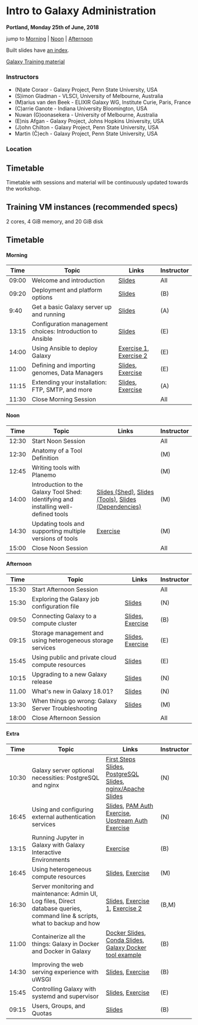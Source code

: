 # Intro to Galaxy Administration

**Portland, Monday 25th of June, 2018**


jump to [Morning](#morning) | [Noon](#noon) | [Afternoon](#afternoon)

Built slides have [an index](https://galaxyproject.github.io/dagobah-training/2018-gccbosc/).

[Galaxy Training material](http://galaxyproject.github.io/training-material/)

### Instructors

* (N)ate Coraor - Galaxy Project, Penn State University, USA
* (S)imon Gladman - VLSCI, University of Melbourne, Australia
* (M)arius van den Beek - ELIXIR Galaxy WG, Institute Curie, Paris, France
* (C)arrie Ganote - Indiana University Bloomington, USA
* Nuwan (G)oonasekera - University of Melbourne, Australia
* (E)nis Afgan - Galaxy Project, Johns Hopkins University, USA
* (J)ohn Chilton - Galaxy Project, Penn State University, USA
* Martin (Č)ech - Galaxy Project, Penn State University, USA

### Location


## Timetable

Timetable with sessions and material will be continuously updated towards the workshop.

## Training VM instances (recommended specs)

2 cores, 4 GiB memory, and 20 GiB disk

## Timetable
#### Morning

| **Time** | **Topic** | **Links** | **Instructor** |
| -------- | --------- | --------- | ----------- |
| 09:00 | Welcome and introduction | [Slides](https://galaxyproject.github.io/dagobah-training/2018-oslo/00-intro/intro.html) | All |
| 09:20 | Deployment and platform options | [Slides](http://galaxyproject.github.io/training-material/topics/admin/tutorials/deployment-platforms-options/slides.html) | (B) |
| 9:40 | Get a basic Galaxy server up and running | [Slides](https://galaxyproject.github.io/dagobah-training/2018-oslo/02-basic-server/get-galaxy.html) | (A) |
| 13:15 | Configuration management choices: Introduction to Ansible | [Slides](https://galaxyproject.github.io/dagobah-training/2018-oslo/14-ansible/ansible-introduction.html) | (E) |
| 14:00 | Using Ansible to deploy Galaxy | [Exercise 1](sessions/14-ansible/ex1-intro-ansible.md), [Exercise 2](sessions/14-ansible/ex2-galaxy-ansible.md) | (E) |
| 11:00 | Defining and importing genomes, Data Managers | [Slides](https://galaxyproject.github.io/dagobah-training/2018-oslo/05-reference-genomes/reference_genomes.html), [Exercise](sessions/05-reference-genomes/ex1-reference-genomes.md) | (E) |
| 11:15 | Extending your installation: FTP, SMTP, and more | [Slides](https://galaxyproject.github.io/dagobah-training/2018-oslo/06-extending-installation/extending.html), [Exercise](sessions/06-extending-installation/ex1-proftpd.md) | (A) |
| 11:30 | Close Morning Session | | All |


#### Noon

| **Time** | **Topic** | **Links** | **Instructor** |
| -------- | --------- | --------- | ----------- |
| 12:30 | Start Noon Session |  | All |
| 12:30 | Anatomy of a Tool Definition |  | (M) |
| 12:45 | Writing tools with Planemo |  | (M) |
| 14:00 | Introduction to the Galaxy Tool Shed: Identifying and installing well-defined tools | [Slides (Shed)](https://galaxyproject.github.io/dagobah-training/2018-oslo/04-tool-shed/shed_intro.html), [Slides (Tools)](https://galaxyproject.github.io/dagobah-training/2018-oslo/04-tool-shed/tool_installation.html), [Slides (Dependencies)](https://galaxyproject.github.io/dagobah-training/2018-oslo/04-tool-shed/tool-dependencies.html)| (M) |
| 14:30 | Updating tools and supporting multiple versions of tools | [Exercise](sessions/04-tool-shed/ex-tool-management.md) | (M) |
| 15:00 | Close Noon Session | | All |



#### Afternoon

| **Time** | **Topic** | **Links** | **Instructor** |
| -------- | --------- | --------- | ----------- |
| 15:30 | Start Afternoon Session |  | All |
| 15:30 | Exploring the Galaxy job configuration file | [Slides](https://galaxyproject.github.io/dagobah-training/2018-oslo/15-job-conf/job_conf.html) | (N) |
| 09:50 | Connecting Galaxy to a compute cluster | [Slides](http://galaxyproject.github.io/training-material/topics/admin/tutorials/connect-to-compute-cluster/slides.html), [Exercise](http://galaxyproject.github.io/training-material/topics/admin/tutorials/connect-to-compute-cluster/tutorial.html) | (B) |
| 09:15 | Storage management and using heterogeneous storage services | [Slides](https://galaxyproject.github.io/dagobah-training/2018-oslo/19-storage/storage.html), [Exercise](sessions/19-storage/ex1-objectstore.md) | (E) |
| 15:45 | Using public and private cloud compute resources | [Slides](https://galaxyproject.github.io/dagobah-training/2018-oslo/18-clouds/clouds.html) | (E) |
| 10:15 | Upgrading to a new Galaxy release | [Slides](https://galaxyproject.github.io/dagobah-training/2018-oslo/08-upgrading-release/upgrading.html) | (N) |
| 11.00 | What's new in Galaxy 18.01? | [Slides](https://galaxyproject.github.io/dagobah-training/2018-oslo/whatsnew/18.01.html) | (N) |
| 13:30 | When things go wrong: Galaxy Server Troubleshooting | [Slides](https://galaxyproject.github.io/dagobah-training/2018-oslo/22-troubleshooting/troubleshooting.html) | (M) |
| 18:00 | Close Afternoon Session | | All |




#### Extra

| **Time** | **Topic** | **Links** | **Instructor** |
| -------- | --------- | --------- | ----------- |
| 10:30 | Galaxy server optional necessities: PostgreSQL and nginx | [First Steps Slides](https://galaxyproject.github.io/dagobah-training/2018-oslo/03-production-basics/production.html), [PostgreSQL Slides](https://galaxyproject.github.io/dagobah-training/2018-oslo/03-production-basics/databases.html), [nginx/Apache Slides](https://galaxyproject.github.io/dagobah-training/2018-oslo/03-production-basics/webservers.html)| (N) |
| 16:45 | Using and configuring external authentication services | [Slides](https://galaxyproject.github.io/dagobah-training/2018-oslo/13-external-auth/external-auth.html), [PAM Auth Exercise](sessions/13-external-auth/ex1-pam-auth.md), [Upstream Auth Exercise](sessions/13-external-auth/ex2-upstream-auth.md) | (N) |
| 13:15 | Running Jupyter in Galaxy with Galaxy Interactive Environments | [Exercise](sessions/21-gie/ex1-jupyter.md) | (B) |
| 16:45 | Using heterogeneous compute resources | [Slides](https://galaxyproject.github.io/dagobah-training/2018-oslo/17-heterogenous/heterogeneous.html), [Exercise](sessions/17-heterogenous/ex1-pulsar.md) | (M) |
| 16:30 | Server monitoring and maintenance: Admin UI, Log files, Direct database queries, command line & scripts, what to backup and how | [Slides](http://galaxyproject.github.io/training-material/topics/admin/tutorials/monitoring-maintenance/slides.html), [Exercise 1](http://galaxyproject.github.io/training-material/topics/admin/tutorials/monitoring-maintenance/tutorial.html), [Exercise 2](sessions/22-troubleshooting/ex1-sentry.md) | (B,M) |
| 11:00 | Containerize all the things: Galaxy in Docker and Docker in Galaxy | [Docker Slides](https://galaxy.slides.com/bgruening/the-galaxy-docker-project), [Conda Slides](http://galaxy.slides.com/bgruening/deck-7#/), [Galaxy Docker tool example](https://github.com/apetkau/galaxy-hackathon-2014/tree/master/smalt)| (B) |
| 14:30 | Improving the web serving experience with uWSGI | [Slides](https://galaxyproject.github.io/dagobah-training/2018-oslo/10-uwsgi/uwsgi.html), [Exercise](sessions/10-uwsgi/ex1-uwsgi.md) | (B) |
| 15:45 | Controlling Galaxy with systemd and supervisor | [Slides](https://galaxyproject.github.io/dagobah-training/2018-oslo/11-systemd-supervisor/systemd-supervisor.html), [Exercise](sessions/11-systemd-supervisor/ex1-supervisor.md) | (E) |
| 09:15 | Users, Groups, and Quotas | [Slides](http://galaxyproject.github.io/training-material/topics/admin/tutorials/users-groups-quotas/slides.html) | (B) |
